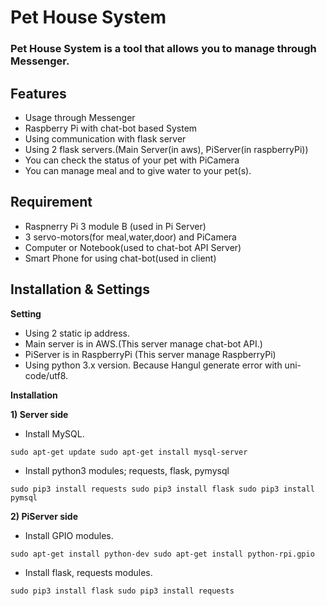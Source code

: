 # Pet House System
### Pet House System is a tool that allows you to manage through Messenger.

## **Features**
 - Usage through Messenger
 - Raspberry Pi with chat-bot based System
 - Using communication with flask server
 - Using 2 flask servers.(Main Server(in aws), PiServer(in raspberryPi))
 - You can check the status of your pet with PiCamera
 - You can manage meal and to give water to your pet(s).
 
## **Requirement**
 - Raspnerry Pi 3 module B (used in Pi Server)
 - 3 servo-motors(for meal,water,door) and PiCamera
 - Computer or Notebook(used to chat-bot API Server)
 - Smart Phone for using chat-bot(used in client)

## **Installation & Settings**

 **Setting**
 - Using 2 static ip address.
 - Main server is in AWS.(This server manage chat-bot API.)
 - PiServer is in RaspberryPi (This server manage RaspberryPi)
 - Using python 3.x version. Because Hangul generate error with uni-code/utf8.
 
 **Installation**
 
 **1) Server side**
  - Install MySQL.
  
  `sudo apt-get update
  sudo apt-get install mysql-server`
  
  - Install python3 modules; requests, flask, pymysql 
  
  `sudo pip3 install requests
   sudo pip3 install flask
   sudo pip3 install pymsql`
   
 **2) PiServer side**
  - Install GPIO modules.
  
  `sudo apt-get install python-dev
   sudo apt-get install python-rpi.gpio`
   
  - Install flask, requests modules.
  
  `sudo pip3 install flask
   sudo pip3 install requests`
